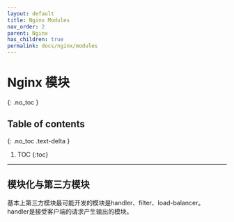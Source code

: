 ```yaml
---
layout: default
title: Nginx Modules
nav_order: 2
parent: Nginx
has_children: true
permalink: docs/nginx/modules
---
```


# Nginx 模块
{: .no_toc }

## Table of contents
{: .no_toc .text-delta }

1. TOC
{:toc}

---

## 模块化与第三方模块

基本上第三方模块最可能开发的模块是handler、filter、load-balancer。
handler是接受客户端的请求产生输出的模块。